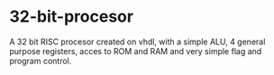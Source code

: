 # 32-bit-procesor
A 32 bit RISC procesor created on vhdl, with a simple ALU, 4 general purpose registers, acces to ROM and RAM and very simple flag and program control.
